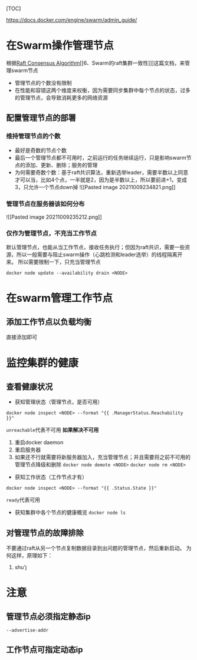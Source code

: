 [TOC]

https://docs.docker.com/engine/swarm/admin_guide/

# 在Swarm操作管理节点
根据[Raft Consensus Algorithm](https://docs.docker.com/engine/swarm/raft)[[6、Swarm的raft集群一致性]]]这篇文档，来管理swarm节点

* 管理节点的个数没有限制
* 在性能和容错这两个维度来权衡，因为需要同步集群中每个节点的状态，过多的管理节点，会导致消耗更多的网络资源

## 配置管理节点的部署
### 维持管理节点的个数
* 最好是奇数的节点个数
* 最后一个管理节点都不可用时，之前运行的任务继续运行，只是影响swarm节点的添加、更新、删除；服务的管理
* 为何需要奇数个数：基于raft共识算法，重新选举leader，需要半数以上同意才可以当，比如4个点，一半就是2，因为是半数以上，所以要前进+1，变成3，只允许一个节点down掉
![[Pasted image 20211009234821.png]]

### 管理节点在服务器该如何分布
![[Pasted image 20211009235212.png]]

### 仅作为管理节点，不充当工作节点
默认管理节点，也能从当工作节点，接收任务执行；但因为raft共识，需要一些资源，所以一般需要与阻止swarm操作（心跳检测和leader选举）的线程隔离开来。
所以需要限制一下，只充当管理节点
```
docker node update --availability drain <NODE>
```

# 在swarm管理工作节点
## 添加工作节点以负载均衡
直接添加即可

# 监控集群的健康
## 查看健康状况
* 获知管理状态（管理节点，是否可用）
```
docker node inspect <NODE> --format "{{ .ManagerStatus.Reachability }}"
```
`unreachable`代表不可用
**如果解决不可用**
1. 重启docker daemon
2. 重启服务器
3. 如果还不行就需要将新服务器加入，充当管理节点；并且需要将之前不可用的管理节点降级和删除
`docker node demote <NODE>`
`docker node rm <NODE>`	

* 获知工作状态（工作节点才有）
```
docker node inspect <NODE> --format "{{ .Status.State }}"
```
`ready`代表可用

* 获知集群中各个节点的健康概览
`docker node ls`

## 对管理节点的故障排除
不要通过raft从另一个节点复制数据目录到出问题的管理节点，然后重新启动。
为何这样，原理如下：
1. shu'j


# 注意
## 管理节点必须指定静态ip
`--advertise-addr`

## 工作节点可指定动态ip